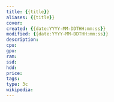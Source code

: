 ```yaml
---
title: {{title}}
aliases: {{title}}
cover: 
created: {{date:YYYY-MM-DDTHH:mm:ss}}
modified: {{date:YYYY-MM-DDTHH:mm:ss}}
description: 
cpu: 
gpu: 
ram: 
ssd: 
hdd: 
price: 
tags: 
type: 3c
wikipedia:
---
```


